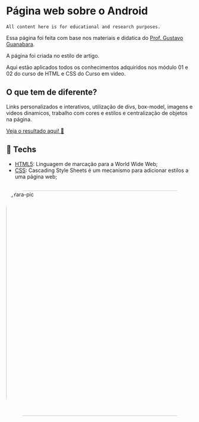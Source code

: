 # Página web sobre o Android
`All content here is for educational and research purposes.`

Essa página foi feita com base nos materiais e didatica do [Prof. Gustavo Guanabara](https://youtube.com/playlist?list=PLHz_AreHm4dkZ9-atkcmcBaMZdmLHft8n).

A página foi criada no estilo de artigo.

Aqui estão aplicados todos os conhecimentos adquiridos nos módulo 01 e 02 do curso de HTML e CSS do Curso em video.

## O que tem de diferente?
Links personalizados e interativos, utilização de divs, box-model, imagens e videos dinamicos, trabalho com cores e estilos e centralização de objetos na página.

[Veja o resultado aqui! 📲](https://yarxcat.github.io/web-page-android/)


## 🔌 Techs

* [HTML5](https://www.w3.org/html/): Linguagem de marcação para a World Wide Web;
* [CSS](https://www.w3.org/Style/CSS/Overview.en.html): Cascading Style Sheets é um mecanismo para adicionar estilos a uma página web;

##
<div>
<img align="center" alt="Yara-pic" height="606" width="772" style="border-radius:50px;"
src="https://media.discordapp.net/attachments/605181989821087745/1089272044622975107/01.png?width=772&height=606">
</div>
